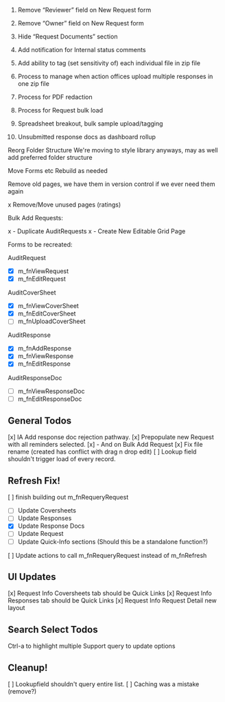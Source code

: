 1. Remove “Reviewer” field on New Request form

2. Remove “Owner” field on New Request form

3. Hide “Request Documents” section

4. Add notification for Internal status comments

5. Add ability to tag (set sensitivity of) each individual file in zip file

6. Process to manage when action offices upload multiple responses in one zip file

7. Process for PDF redaction

8. Process for Request bulk load

9. Spreadsheet breakout, bulk sample upload/tagging

10. Unsubmitted response docs as dashboard rollup

Reorg Folder Structure
We're moving to style library anyways, may as well add preferred folder structure

Move Forms etc
Rebuild as needed

Remove old pages, we have them in version control if we ever need them again

x Remove/Move unused pages (ratings)

Bulk Add Requests:

x - Duplicate AuditRequests
x - Create New Editable Grid Page

Forms to be recreated:

AuditRequest

- [x] m_fnViewRequest
- [x] m_fnEditRequest

AuditCoverSheet

- [x] m_fnViewCoverSheet
- [x] m_fnEditCoverSheet
- [ ] m_fnUploadCoverSheet

AuditResponse

- [x] m_fnAddResponse
- [x] m_fnViewResponse
- [x] m_fnEditResponse

AuditResponseDoc

- [ ] m_fnViewResponseDoc
- [ ] m_fnEditResponseDoc

## General Todos

[x] IA Add response doc rejection pathway.
[x] Prepopulate new Request with all reminders selected.
[x] - And on Bulk Add Request
[x] Fix file rename (created has conflict with drag n drop edit)
[ ] Lookup field shouldn't trigger load of every record.

## Refresh Fix!

[ ] finish building out m_fnRequeryRequest

- [ ] Update Coversheets
- [ ] Update Responses
- [x] Update Response Docs
- [ ] Update Request
- [ ] Update Quick-Info sections (Should this be a standalone function?)

[ ] Update actions to call m_fnRequeryRequest instead of m_fnRefresh

## UI Updates

[x] Request Info Coversheets tab should be Quick Links
[x] Request Info Responses tab should be Quick Links
[x] Request Info Request Detail new layout

## Search Select Todos

Ctrl-a to highlight multiple
Support query to update options

## Cleanup!

[ ] Lookupfield shouldn't query entire list.
[ ] Caching was a mistake (remove?)
